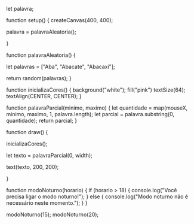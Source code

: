 let palavra;

function setup() {
  createCanvas(400, 400);

  palavra = palavraAleatoria();
  
}

function palavraAleatoria() {
  
  let palavras = ["Aba", "Abacate", "Abacaxi"];
  
  return random(palavras);
}

function inicializaCores() {
  background("white");
  fill("pink")
  textSize(64);
  textAlign(CENTER, CENTER);
}

function palavraParcial(minimo, maximo) {
  let quantidade = map(mouseX, minimo, maximo, 1, palavra.length);
  let parcial = palavra.substring(0, quantidade);
  return parcial;
}

function draw() {
  
  inicializaCores();

  let texto = palavraParcial(0, width);
    
  text(texto, 200, 200);
  
}


function modoNoturno(horario) {
  if (horario > 18) {
    console.log("Você precisa ligar o modo noturno!");
  } else {
    console.log("Modo noturno não é necessário neste momento.");
  }
}

modoNoturno(15);
modoNoturno(20);
